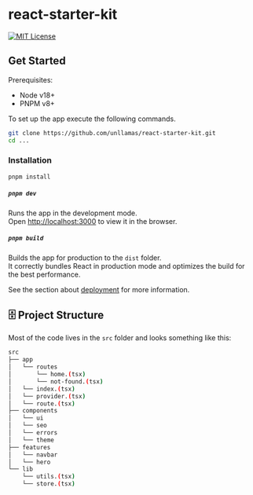 # react-starter-kit

[![MIT License](https://img.shields.io/github/license/alan2207/bulletproof-react)](https://github.com/unllamas/react-starter-kit/blob/main/LICENSE)

## Get Started

Prerequisites:

- Node v18+
- PNPM v8+

To set up the app execute the following commands.

```bash
git clone https://github.com/unllamas/react-starter-kit.git
cd ...
```

### Installation

```bash
pnpm install
```

##### `pnpm dev`

Runs the app in the development mode.\
Open [http://localhost:3000](http://localhost:3000) to view it in the browser.

##### `pnpm build`

Builds the app for production to the `dist` folder.\
It correctly bundles React in production mode and optimizes the build for the best performance.

See the section about [deployment](https://vitejs.dev/guide/static-deploy) for more information.

## 🗄️ Project Structure

Most of the code lives in the `src` folder and looks something like this:

```sh
src
├── app
│   └── routes
│       └── home.(tsx)
│       └── not-found.(tsx)
│   └── index.(tsx)
│   └── provider.(tsx)
│   └── route.(tsx)
├── components
│   └── ui
│   └── seo
│   └── errors
│   └── theme
├── features
│   └── navbar
│   └── hero
└── lib
    └── utils.(tsx)
    └── store.(tsx)
```
